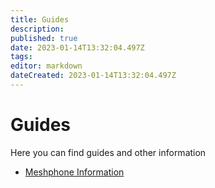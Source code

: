 ```yaml
---
title: Guides
description: 
published: true
date: 2023-01-14T13:32:04.497Z
tags: 
editor: markdown
dateCreated: 2023-01-14T13:32:04.497Z
---
```


# Guides
Here you can find guides and other information

- [Meshphone Information](/guides/meshphone)